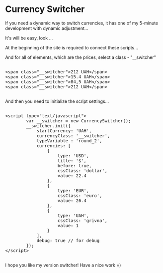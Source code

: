 # Currency Switcher


If you need a dynamic way to switch currencies, it has one of my 5-minute development with dynamic adjustment...

It's will be easy, look ...

At the beginning of the site is required to connect these scripts...

<script type="text/javascript" src="js/jquery.min.js"></script>
<script type="text/javascript" src="js/jquery.cookie.js"></script>
<script type="text/javascript" src="js/currencySwitcher.js"></script>


And for all of elements, which are the prices, select a class - "__switcher"

<pre>

&lt;span class="__switcher"&gt;212 UAH&lt;/span&gt;
&lt;span class="__switcher"&gt;15.4 UAH&lt;/span&gt;
&lt;span class="__switcher"&gt;84,5 UAH&lt;/span&gt;
&lt;span class="__switcher"&gt;212 UAH&lt;/span&gt;

</pre>

And then you need to initialize the script settings...

<pre>

&lt;script type="text/javascript"&gt;
        var __switcher = new CurrencySwitcher();
        __switcher.init({
            startCurrency: 'UAH',
            currencyClass: '__switcher',
            typeVariable : 'round_2',
            currencies: [
                {
                    type: 'USD',
                    title: '$',
                    before: true,
                    cssClass: 'dollar',
                    value: 22.4
                },
                {
                    type: 'EUR',
                    cssClass: 'euro',
                    value: 26.4
                },
                {
                    type: 'UAH',
                    cssClass: 'grivna',
                    value: 1
                }
            ],
            debug: true // for debug
        });
&lt;/script&gt;

</pre>

I hope you like my version switcher! Have a nice work =)